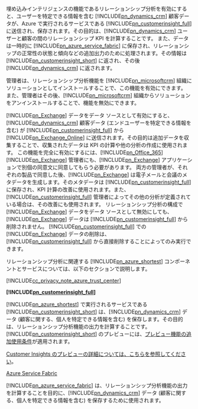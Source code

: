 埋め込みインテリジェンスの機能であるリレーションシップ分析を有効にすると、ユーザーを特定できる情報を含む [!INCLUDE[pn_dynamics_crm](pn-dynamics-crm.md)] 顧客データが、Azure で実行されるサービスである [!INCLUDE[pn_customerinsight_full](pn-customer-insights-full.md)] に送信され、保存されます。その目的は、[!INCLUDE[pn_dynamics_crm](pn-dynamics-crm.md)] ユーザーと顧客の間のリレーションシップ KPI を計算することです。 また、データは一時的に [!INCLUDE[pn_azure_service_fabric](pn-azure-service-fabric.md)] に保存され、リレーションシップの正常性の状態と傾向などの追加出力のために処理されます。その情報は [!INCLUDE[pn_customerinsight_short](pn-customer-insights-short.md)] に返され、その後 [!INCLUDE[pn_dynamics_crm](pn-dynamics-crm.md)] に返されます。  
  
 管理者は、リレーションシップ分析機能を [!INCLUDE[pn_microsoftcrm](pn-microsoftcrm.md)] 組織にソリューションとしてインストールすることで、この機能を有効にできます。 また、管理者はその後、[!INCLUDE[pn_microsoftcrm](pn-microsoftcrm.md)] 組織からソリューションをアンインストールすることで、機能を無効にできます。  
  
 [!INCLUDE[pn_Exchange](pn-exchange.md)] データをデータ ソースとして有効にすると、[!INCLUDE[pn_dynamics_crm](pn-dynamics-crm.md)] 顧客データ (エンドユーザーを特定できる情報を含む) が [!INCLUDE[pn_customerinsight_full](pn-customer-insights-full.md)] から [!INCLUDE[pn_Exchange_Online](pn-exchange-online.md)] に送信されます。その目的は追加データを収集することで、収集されたデータは KPI の計算や他の分析の作成に使用されます。  この機能を完全に有効にするには、[!INCLUDE[pn_Office_365](pn-office-365.md)][!INCLUDE[pn_Exchange](pn-exchange.md)] 管理者にも、[!INCLUDE[pn_Exchange](pn-exchange.md)] アプリケーションで別個の同意文に同意してもらう必要があります。  両方の管理者が、それぞれの製品で同意した後、[!INCLUDE[pn_Exchange](pn-exchange.md)] は電子メールと会議のメタデータを生成します。そのメタデータは [!INCLUDE[pn_customerinsight_full](pn-customer-insights-full.md)] に保存され、KPI 計算の改善に使用されます。また、[!INCLUDE[pn_customerinsight_full](pn-customer-insights-full.md)] 管理者によってその他の分析が定義されている場合は、その改善にも使用されます。 リレーションシップ分析の構成で [!INCLUDE[pn_Exchange](pn-exchange.md)] データをデータ ソースとして無効にしても、[!INCLUDE[pn_Exchange](pn-exchange.md)] データは [!INCLUDE[pn_customerinsight_full](pn-customer-insights-full.md)] から削除されません。  [!INCLUDE[pn_customerinsight_full](pn-customer-insights-full.md)] での [!INCLUDE[pn_Exchange](pn-exchange.md)] データの削除は、[!INCLUDE[pn_customerinsight_full](pn-customer-insights-full.md)] から直接削除することによってのみ実行できます。  
  
 リレーションシップ分析に関連する [!INCLUDE[pn_azure_shortest](pn-azure-shortest.md)] コンポーネントとサービスについては、以下のセクションで説明します。  
  
 [!INCLUDE[cc_privacy_note_azure_trust_center](cc-privacy-note-azure-trust-center.md)]  
  
 **[!INCLUDE[pn_customerinsight_full](pn-customer-insights-full.md)]**  
  
 [!INCLUDE[pn_azure_shortest](pn-azure-shortest.md)] で実行されるサービスである [!INCLUDE[pn_customerinsight_short](pn-customer-insights-short.md)] は、[!INCLUDE[pn_dynamics_crm](pn-dynamics-crm.md)] データ (顧客に関する、個人を特定できる情報を含む) を保存します。その目的は、リレーションシップ分析機能の出力を計算することです。 [!INCLUDE[pn_customerinsight_short](pn-customer-insights-short.md)] のプレビューには、[プレビュー機能の追加使用条件](http://go.microsoft.com/fwlink/p/?LinkId=511446)が適用されます。  
  
 [Customer Insights のプレビューの詳細については、こちらを参照してください](https://azure.microsoft.com/en-us/services/customer-insights/)。  
  
 [Azure Service Fabric](https://azure.microsoft.com/services/service-fabric/)  
  
 [!INCLUDE[pn_azure_service_fabric](pn-azure-service-fabric.md)] は、リレーションシップ分析機能の出力を計算することを目的に、[!INCLUDE[pn_dynamics_crm](pn-dynamics-crm.md)] データ (顧客に関する、個人を特定できる情報を含む) を保存するために使用されます。